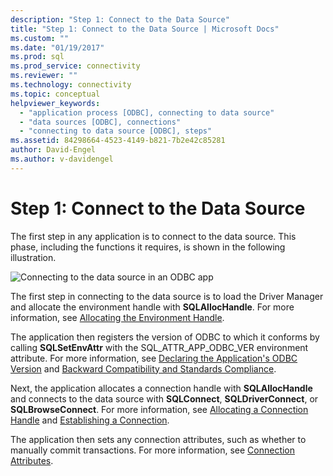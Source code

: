 ```yaml
---
description: "Step 1: Connect to the Data Source"
title: "Step 1: Connect to the Data Source | Microsoft Docs"
ms.custom: ""
ms.date: "01/19/2017"
ms.prod: sql
ms.prod_service: connectivity
ms.reviewer: ""
ms.technology: connectivity
ms.topic: conceptual
helpviewer_keywords: 
  - "application process [ODBC], connecting to data source"
  - "data sources [ODBC], connections"
  - "connecting to data source [ODBC], steps"
ms.assetid: 84298664-4523-4149-b821-7b2e42c85281
author: David-Engel
ms.author: v-davidengel
---
```

# Step 1: Connect to the Data Source
The first step in any application is to connect to the data source. This phase, including the functions it requires, is shown in the following illustration.  
  
 ![Connecting to the data source in an ODBC app](../../../odbc/reference/develop-app/media/pr11.gif "pr11")  
  
 The first step in connecting to the data source is to load the Driver Manager and allocate the environment handle with **SQLAllocHandle**. For more information, see [Allocating the Environment Handle](../../../odbc/reference/develop-app/allocating-the-environment-handle.md).  
  
 The application then registers the version of ODBC to which it conforms by calling **SQLSetEnvAttr** with the SQL_ATTR_APP_ODBC_VER environment attribute. For more information, see [Declaring the Application's ODBC Version](../../../odbc/reference/develop-app/declaring-the-application-s-odbc-version.md) and [Backward Compatibility and Standards Compliance](../../../odbc/reference/develop-app/backward-compatibility-and-standards-compliance.md).  
  
 Next, the application allocates a connection handle with **SQLAllocHandle** and connects to the data source with **SQLConnect**, **SQLDriverConnect**, or **SQLBrowseConnect**. For more information, see [Allocating a Connection Handle](../../../odbc/reference/develop-app/allocating-a-connection-handle-odbc.md) and [Establishing a Connection](../../../odbc/reference/develop-app/establishing-a-connection.md).  
  
 The application then sets any connection attributes, such as whether to manually commit transactions. For more information, see [Connection Attributes](../../../odbc/reference/develop-app/connection-attributes.md).

